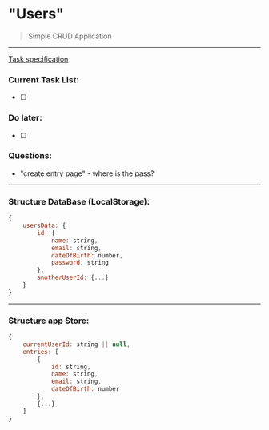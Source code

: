 # "Users"
> Simple CRUD Application
***

[Task specification](./SPECIFICATION.md)

### Current Task List:
- [ ]

### Do later:
- [ ]

### Questions:
- "create entry page" - where is the pass?

***

### Structure DataBase (LocalStorage):

```javascript
{
	usersData: {
		id: {
			name: string,
			email: string,
			dateOfBirth: number,
			password: string
		},
		anotherUserId: {...}
	}
}
```

***

### Structure app Store:

```javascript
{
	currentUserId: string || null,
	entries: [
		{
			id: string,
			name: string,
			email: string,
			dateOfBirth: number
		},
		{...}
	]
}
```